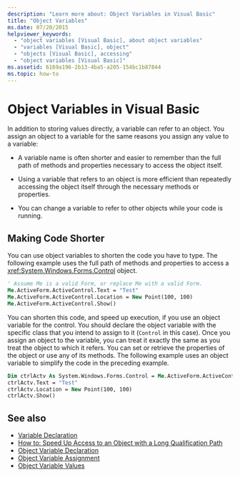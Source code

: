 ```yaml
---
description: "Learn more about: Object Variables in Visual Basic"
title: "Object Variables"
ms.date: 07/20/2015
helpviewer_keywords:
  - "object variables [Visual Basic], about object variables"
  - "variables [Visual Basic], object"
  - "objects [Visual Basic], accessing"
  - "object variables [Visual Basic]"
ms.assetid: 6169a196-2b13-4ba5-a205-154bc1b87844
ms.topic: how-to
---
```


# Object Variables in Visual Basic

In addition to storing values directly, a variable can refer to an object. You assign an object to a variable for the same reasons you assign any value to a variable:

- A variable name is often shorter and easier to remember than the full path of methods and properties necessary to access the object itself.

- Using a variable that refers to an object is more efficient than repeatedly accessing the object itself through the necessary methods or properties.

- You can change a variable to refer to other objects while your code is running.

## Making Code Shorter

You can use object variables to shorten the code you have to type. The following example uses the full path of methods and properties to access a <xref:System.Windows.Forms.Control> object.

```vb
' Assume Me is a valid Form, or replace Me with a valid Form.
Me.ActiveForm.ActiveControl.Text = "Test"
Me.ActiveForm.ActiveControl.Location = New Point(100, 100)
Me.ActiveForm.ActiveControl.Show()
```

You can shorten this code, and speed up execution, if you use an object variable for the control. You should declare the object variable with the specific class that you intend to assign to it (`Control` in this case). Once you assign an object to the variable, you can treat it exactly the same as you treat the object to which it refers. You can set or retrieve the properties of the object or use any of its methods. The following example uses an object variable to simplify the code in the preceding example.

```vb
Dim ctrlActv As System.Windows.Forms.Control = Me.ActiveForm.ActiveControl
ctrlActv.Text = "Test"
ctrlActv.Location = New Point(100, 100)
ctrlActv.Show()
```

## See also

- [Variable Declaration](variable-declaration.md)
- [How to: Speed Up Access to an Object with a Long Qualification Path](how-to-speed-up-access-to-an-object-with-a-long-qualification-path.md)
- [Object Variable Declaration](object-variable-declaration.md)
- [Object Variable Assignment](object-variable-assignment.md)
- [Object Variable Values](object-variable-values.md)
